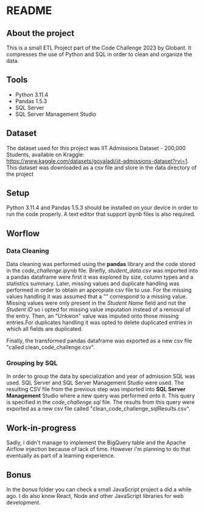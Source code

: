 # README

## About the project

This is a small ETL Project part of the Code Challenge 2023 by Globant. It compresses the use of Python and SQL in order to clean and organize the data.

## Tools

+ Python 3.11.4
+ Pandas 1.5.3
+ SQL Server
+ SQL Server Management Studio

## Dataset

The dataset used for this project was IIT Admissions Dataset - 200,000 Students, available on Kraggle: https://www.kaggle.com/datasets/goyaladi/iit-admissions-dataset?rvi=1. This dataset was downloaded as a csv file and store in the data directory of the project

## Setup

Python 3.11.4 and Pandas 1.5.3 should be installed on your device in order to run the code properly. A text editor that support ipynb files is also required.

## Worflow

### Data Cleaning

Data cleaning was performed using the **pandas** library and the code stored in the *code_challenge.ipynb* file. Briefly, *student_data.csv* was imported into a pandas dataframe were first it was explored by size, column types and a statistics summary. Later, missing values and duplicate handling was performed in order to obtain an appropiate csv file to use. For the missing values handling it was assumed that a "" correspond to a missing value. Missing values were only present in the *Student Name* field and not the *Student ID*  so i opted for missing value imputation instead of a removal of the entry. Then, an "Unkwon" value was imputed onto those missing entries.For duplicates handling it was opted to delete duplicated entries in which all fields are duplicated.

Finally, the transformed pandas dataframe was exported as a new csv file "called clean_code_challenge.csv". 

### Grouping by SQL

In order to group the data by specialization and year of admission SQL was used. SQL Server and SQL Server Management Studio were used. The resulting CSV file from the previous step was imported into **SQL Server Management** Studio where a new query was performed onto it. This query is specified in the *code_challenge.sql* file. The results from this query were exported as a new csv file called "clean_code_challenge_sqlResults.csv".

## Work-in-progress

Sadly, i didn't manage to implement the BigQuery table and the Apache Airflow injection because of lack of time. However i'm planning to do that eventually as part of a learning experience.

## Bonus

In the *bonus* folder you can check a small JavaScript project a did a while ago. I do also know React, Node and other JavaScript libraries for web development. 
